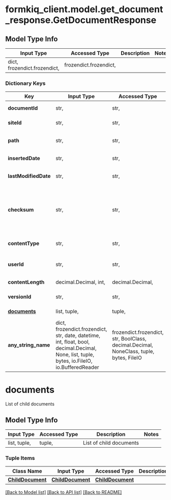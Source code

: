 # formkiq_client.model.get_document_response.GetDocumentResponse

## Model Type Info
Input Type | Accessed Type | Description | Notes
------------ | ------------- | ------------- | -------------
dict, frozendict.frozendict,  | frozendict.frozendict,  |  | 

### Dictionary Keys
Key | Input Type | Accessed Type | Description | Notes
------------ | ------------- | ------------- | ------------- | -------------
**documentId** | str,  | str,  | Document Identifier | 
**siteId** | str,  | str,  | Site Identifier | [optional] 
**path** | str,  | str,  | Path or Name of document | [optional] 
**insertedDate** | str,  | str,  | Inserted Timestamp | [optional] 
**lastModifiedDate** | str,  | str,  | Last Modified Timestamp | [optional] 
**checksum** | str,  | str,  | Document checksum, changes when document file changes | [optional] 
**contentType** | str,  | str,  | Document Content-Type | [optional] 
**userId** | str,  | str,  | User who added document | [optional] 
**contentLength** | decimal.Decimal, int,  | decimal.Decimal,  | Document size | [optional] 
**versionId** | str,  | str,  | Document version | [optional] 
**[documents](#documents)** | list, tuple,  | tuple,  | List of child documents | [optional] 
**any_string_name** | dict, frozendict.frozendict, str, date, datetime, int, float, bool, decimal.Decimal, None, list, tuple, bytes, io.FileIO, io.BufferedReader | frozendict.frozendict, str, BoolClass, decimal.Decimal, NoneClass, tuple, bytes, FileIO | any string name can be used but the value must be the correct type | [optional]

# documents

List of child documents

## Model Type Info
Input Type | Accessed Type | Description | Notes
------------ | ------------- | ------------- | -------------
list, tuple,  | tuple,  | List of child documents | 

### Tuple Items
Class Name | Input Type | Accessed Type | Description | Notes
------------- | ------------- | ------------- | ------------- | -------------
[**ChildDocument**](ChildDocument.md) | [**ChildDocument**](ChildDocument.md) | [**ChildDocument**](ChildDocument.md) |  | 

[[Back to Model list]](../../README.md#documentation-for-models) [[Back to API list]](../../README.md#documentation-for-api-endpoints) [[Back to README]](../../README.md)


